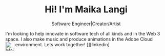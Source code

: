 <h1 align="center">Hi! I'm Maika Langi</h1>
<p align='center'>Software Engineer|Creator/Artist</p>
I'm looking to help innovate in software tech of all kinds and in the Web 3 space. I also make music and produce animations in the Adobe Cloud environment.
Lets work together!
[<img align="left" alt="Maika Langi | LinkedIn" width="28px" src="https://cdn-icons-png.flaticon.com/512/174/174857.png" />][linkedin]

[linkedin]: https://www.linkedin.com/in/maika-langi-7ab038222/
